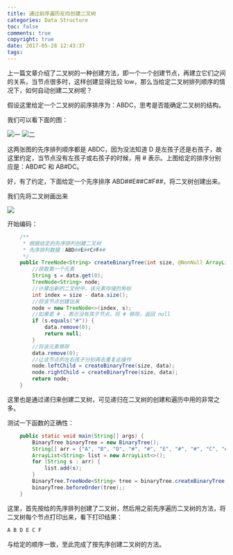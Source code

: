 ```yaml
---
title: 通过前序遍历反向创建二叉树
categories: Data Structure
toc: false
comments: true
copyright: true
date: 2017-05-28 12:43:37
tags:
---
```


上一篇文章介绍了二叉树的一种创建方法，即一个一个创建节点，再建立它们之间的关系，当节点很多时，这样创建显得比较 low，那么当给定二叉树排列顺序的情况下，如何自动创建二叉树呢？

<!--more-->

假设这里给定一个二叉树的前序排序为：ABDC，思考是否能确定二叉树的结构。

我们可以看下面的图：

![一](/images/Structure/binary_tree_sample_1.png) ![二](/images/Structure/binary_tree_sample_2.png)

这两张图的先序排列顺序都是 ABDC，因为没法知道 D 是左孩子还是右孩子，故这里约定，当节点没有左孩子或右孩子的时候，用 # 表示。上图给定的排序分别应是：ABD#C 和 AB#DC。

好，有了约定，下面给定一个先序排序 ABD##E##C#F##，将二叉树创建出来。

我们先将二叉树画出来

![](/images/Structure/binary_tree_sample_3.png)

开始编码：

```java
    /**
     * 根据给定的先序排列创建二叉树
     * 先序排列数据：ABD##E##C#F##
     */
    public TreeNode<String> createBinaryTree(int size, @NonNull ArrayList<String> data) {
        //获取第一个元素
        String s = data.get(0);
        TreeNode<String> node;
        //计算出新的二叉树中，该元素存储的角标
        int index = size - data.size();
        //将该节点创建出来
        node = new TreeNode<>(index, s);
        //如果是 # ，表示没有孩子节点，将 # 移除，返回 null
        if (s.equals("#")) {
            data.remove(0);
            return null;
        }
        //将该元素移除
        data.remove(0);
        //让该节点的左右孩子分别再去重复此操作
        node.leftChild = createBinaryTree(size, data);
        node.rightChild = createBinaryTree(size, data);
        return node;
    }
```

这里也是通过递归来创建二叉树，可见递归在二叉树的创建和遍历中用的非常之多。

测试一下函数的正确性：

```java
    public static void main(String[] args) {
        BinaryTree binaryTree = new BinaryTree();
        String[] arr = {"A", "B", "D", "#", "#", "E", "#", "#", "C", "#", "F", "#", "#"};
        ArrayList<String> list = new ArrayList<>();
        for (String s : arr) {
            list.add(s);
        }
        BinaryTree.TreeNode<String> tree = binaryTree.createBinaryTree(list.size(), list);
        binaryTree.beforeOrder(tree);;
    }
```

这里，首先按给的先序排列创建了二叉树，然后用之前先序遍历二叉树的方法，将二叉树每个节点打印出来，看下打印结果：

```java
A B D E C F 
```

与给定的顺序一致，至此完成了按先序创建二叉树的方法。